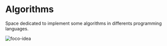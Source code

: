 # Algorithms
Space dedicated to implement some algorithms in differents programming languages.

![foco-idea](https://user-images.githubusercontent.com/42220870/107309105-70102900-6a4f-11eb-8dd1-3d38b9de53cf.png)
